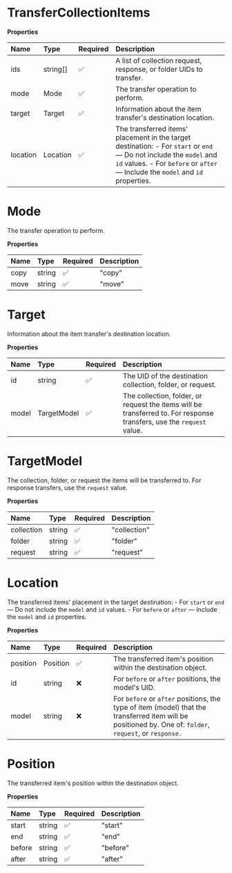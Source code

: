 # TransferCollectionItems

**Properties**

| Name     | Type     | Required | Description                                                                                                                                                                                           |
| :------- | :------- | :------- | :---------------------------------------------------------------------------------------------------------------------------------------------------------------------------------------------------- |
| ids      | string[] | ✅       | A list of collection request, response, or folder UIDs to transfer.                                                                                                                                   |
| mode     | Mode     | ✅       | The transfer operation to perform.                                                                                                                                                                    |
| target   | Target   | ✅       | Information about the item transfer's destination location.                                                                                                                                           |
| location | Location | ✅       | The transferred items' placement in the target destination: - For `start` or `end` — Do not include the `model` and `id` values. - For `before` or `after` — Include the `model` and `id` properties. |

# Mode

The transfer operation to perform.

**Properties**

| Name | Type   | Required | Description |
| :--- | :----- | :------- | :---------- |
| copy | string | ✅       | "copy"      |
| move | string | ✅       | "move"      |

# Target

Information about the item transfer's destination location.

**Properties**

| Name  | Type        | Required | Description                                                                                                           |
| :---- | :---------- | :------- | :-------------------------------------------------------------------------------------------------------------------- |
| id    | string      | ✅       | The UID of the destination collection, folder, or request.                                                            |
| model | TargetModel | ✅       | The collection, folder, or request the items will be transferred to. For response transfers, use the `request` value. |

# TargetModel

The collection, folder, or request the items will be transferred to. For response transfers, use the `request` value.

**Properties**

| Name       | Type   | Required | Description  |
| :--------- | :----- | :------- | :----------- |
| collection | string | ✅       | "collection" |
| folder     | string | ✅       | "folder"     |
| request    | string | ✅       | "request"    |

# Location

The transferred items' placement in the target destination: - For `start` or `end` — Do not include the `model` and `id` values. - For `before` or `after` — Include the `model` and `id` properties.

**Properties**

| Name     | Type     | Required | Description                                                                                                                                              |
| :------- | :------- | :------- | :------------------------------------------------------------------------------------------------------------------------------------------------------- |
| position | Position | ✅       | The transferred item's position within the destination object.                                                                                           |
| id       | string   | ❌       | For `before` or `after` positions, the model's UID.                                                                                                      |
| model    | string   | ❌       | For `before` or `after` positions, the type of item (model) that the transferred item will be positioned by. One of: `folder`, `request`, or `response.` |

# Position

The transferred item's position within the destination object.

**Properties**

| Name   | Type   | Required | Description |
| :----- | :----- | :------- | :---------- |
| start  | string | ✅       | "start"     |
| end    | string | ✅       | "end"       |
| before | string | ✅       | "before"    |
| after  | string | ✅       | "after"     |

<!-- This file was generated by liblab | https://liblab.com/ -->
